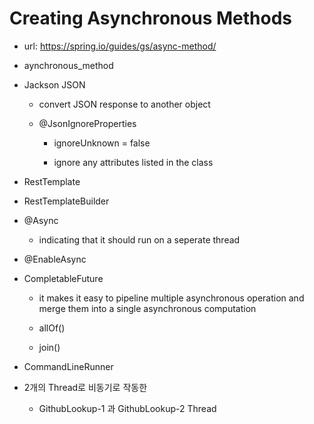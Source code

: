 # Creating Asynchronous Methods

- url: <https://spring.io/guides/gs/async-method/>

- aynchronous_method

- Jackson JSON

  - convert JSON response to another object

  - @JsonIgnoreProperties

    - ignoreUnknown = false

    - ignore any attributes listed in the class

- RestTemplate

- RestTemplateBuilder

- @Async

  - indicating that it should run on a seperate thread

- @EnableAsync

- CompletableFuture

  - it makes it easy to pipeline multiple asynchronous operation and merge them into a single asynchronous computation

  - allOf()

  - join()

- CommandLineRunner

- 2개의 Thread로 비동기로 작동한

  - GithubLookup-1 과 GithubLookup-2 Thread

